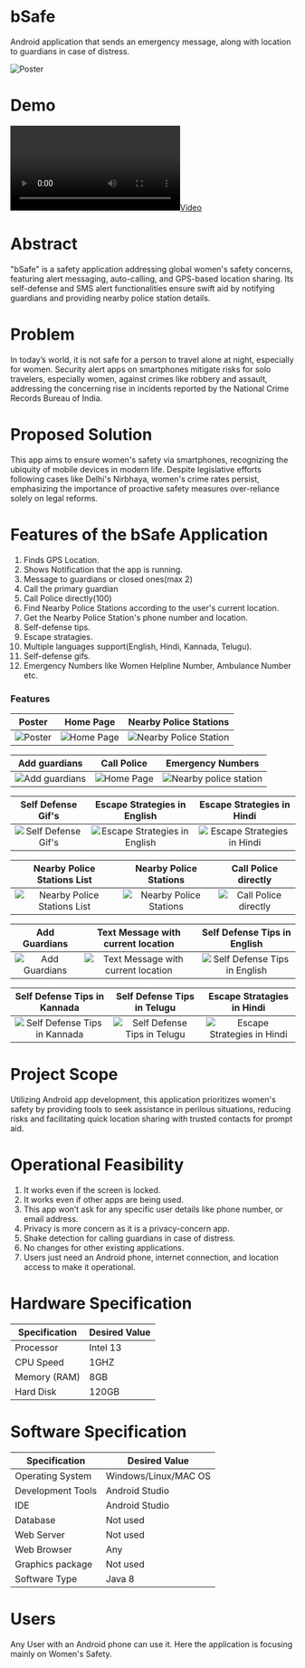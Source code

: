 # bSafe
Android application that sends an emergency message, along with location to guardians in case of distress.


![Poster](project_materials/poster.jpg)

# Demo
[![Video](project_materials/video.mp4)](https://www.youtube.com/watch?v=UIgyPF_AUyg) 

# Abstract

"bSafe" is a safety application addressing global women's safety concerns, featuring alert messaging, auto-calling, and GPS-based location sharing. Its self-defense and SMS alert functionalities ensure swift aid by notifying guardians and providing nearby police station details.

# Problem 
In today’s world, it is not safe for a person to travel alone at night, especially for
women. Security alert apps on smartphones mitigate risks for solo travelers, especially women, against crimes like robbery and assault, addressing the concerning rise in incidents reported by the National Crime Records Bureau of India.

# Proposed Solution 

This app aims to ensure women's safety via smartphones, recognizing the ubiquity of mobile devices in modern life. Despite legislative efforts following cases like Delhi's Nirbhaya, women's crime rates persist, emphasizing the importance of proactive safety measures over-reliance solely on legal reforms.

# Features of the bSafe Application

1. Finds GPS Location.
2. Shows Notification that the app is running.
3. Message to guardians or closed ones(max 2)
4. Call the primary guardian
5. Call Police directly(100)
6. Find Nearby Police Stations according to the user's current location.
7. Get the Nearby Police Station's phone number and location.
8. Self-defense tips.
9. Escape stratagies.
10. Multiple languages support(English, Hindi, Kannada, Telugu).
11. Self-defense gifs.
12. Emergency Numbers like Women Helpline Number, Ambulance Number etc.


### Features

|               Poster                | Home Page | Nearby Police Stations  |
|:------------------------------------:|:--:| :---: |
|  ![Poster](project_materials/poster.jpg)  |  ![Home Page](project_materials/home_english.jpeg)| ![Nearby Police Station](project_materials/nearby_police_stations.jpeg)|  


|               Add guardians               | Call Police | Emergency Numbers |
|:------------------------------------:|:--:| :---: |
|  ![Add guardians](project_materials/add_guardian_number.jpeg)  |  ![Home Page](project_materials/call_police.jpeg)| ![Nearby police station](project_materials/emergency_numbers_english.jpeg)|  


|               Self Defense Gif's       | Escape Strategies in English | Escape Strategies in Hindi |
|:------------------------------------:|:--:| :---: |
|  ![Self Defense Gif's](project_materials/self_defense_english.jpeg)  |  ![Escape Strategies in English](project_materials/escape_english.jpeg)| ![Escape Strategies in Hindi](project_materials/escape_hindi.jpeg)| 

|               Nearby Police Stations List| Nearby Police Stations  | Call Police directly|
|:------------------------------------:|:--:| :---: |
|  ![Nearby Police Stations List](project_materials/nearby_police_stations_list.jpeg)  |  ![Nearby Police Stations](project_materials/nearby_police_stations.jpeg)| ![Call Police directly](project_materials/call_police.jpeg)| 

|               Add Guardians| Text Message with current location | Self Defense Tips in English |
|:------------------------------------:|:--:| :---: |
|  ![Add Guardians](project_materials/add_guardian_number.jpeg)  |  ![Text Message with current location](project_materials/text_message.jpeg)| ![Self Defense Tips in English](project_materials/tips_english.jpeg)| 

|               Self Defense Tips in Kannada| Self Defense Tips in Telugu | Escape Stratagies in Hindi |
|:------------------------------------:|:--:| :---: |
|  ![Self Defense Tips in Kannada](project_materials/tips_kannada.jpeg)  |  ![Self Defense Tips in Telugu](project_materials/tips_telugu.jpeg)| ![Escape Strategies in Hindi](project_materials/escape_hindi.jpeg)|


# Project Scope

Utilizing Android app development, this application prioritizes women's safety by providing tools to seek assistance in perilous situations, reducing risks and facilitating quick location sharing with trusted contacts for prompt aid.

# Operational Feasibility

1. It works even if the screen is locked.
2. It works even if other apps are being used.
3. This app won’t ask for any specific user details like phone number, or email address.
4. Privacy is more concern as it is a privacy-concern app.
5. Shake detection for calling guardians in case of distress.
6. No changes for other existing applications.
7. Users just need an Android phone, internet connection, and location access to make it operational.


# Hardware Specification

| Specification      | Desired Value |
| ----------- | ----------- |
| Processor      | Intel 13  |
| CPU Speed   | 1GHZ     |
| Memory (RAM)  | 8GB     |
| Hard Disk  | 120GB   |

# Software Specification

| Specification      | Desired Value |
| ----------- | ----------- |
| Operating System     | Windows/Linux/MAC OS  |
| Development Tools  | Android Studio     |
| IDE  | Android Studio     |
| Database   | Not used  |
| Web Server   |  Not used  |
| Web Browser  | Any  |
| Graphics package  | Not used   |
| Software Type  | Java 8 |

# Users
Any User with an Android phone can use it. Here the application is focusing mainly on Women's Safety.

